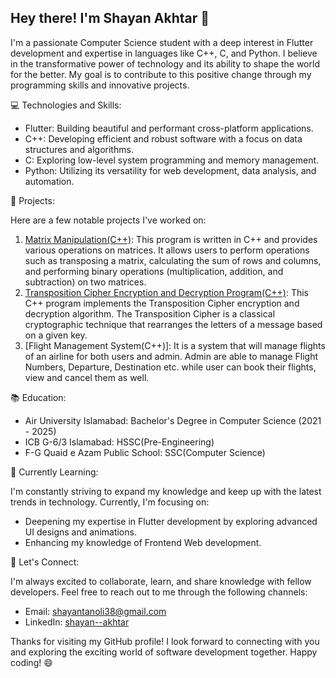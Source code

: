 ## Hey there! I'm Shayan Akhtar 👋

I'm a passionate Computer Science student with a deep interest in Flutter development and expertise in languages like C++, C, and Python. I believe in the transformative power of technology and its ability to shape the world for the better. My goal is to contribute to this positive change through my programming skills and innovative projects.

💻 Technologies and Skills:

- Flutter: Building beautiful and performant cross-platform applications.
- C++: Developing efficient and robust software with a focus on data structures and algorithms.
- C: Exploring low-level system programming and memory management.
- Python: Utilizing its versatility for web development, data analysis, and automation.

🚀 Projects:

Here are a few notable projects I've worked on:

1. [Matrix Manipulation(C++)](https://github.com/ShayanAkhtar/Matrix_Operations): This program is written in C++ and provides various operations on matrices. It allows users to perform operations such as        transposing a matrix, calculating the sum of rows and columns, and performing binary operations (multiplication, addition, and subtraction) on two matrices.
2. [Transposition Cipher Encryption and Decryption Program(C++)](https://github.com/ShayanAkhtar/Transposition_Cipher): This C++ program implements the Transposition Cipher encryption and decryption algorithm.    The Transposition Cipher is a classical cryptographic technique that rearranges the letters of a message based on a given key.
3. [Flight Management System(C++)]: It is a system that will manage flights of an airline for both users and admin.
    Admin are able to manage Flight Numbers, Departure, Destination etc. while user can book their flights, view and cancel them as well.
    

📚 Education:

- Air University Islamabad: Bachelor's Degree in Computer Science (2021 - 2025)
- ICB G-6/3 Islamabad: HSSC(Pre-Engineering)
- F-G Quaid e Azam Public School: SSC(Computer Science)

🌱 Currently Learning:

I'm constantly striving to expand my knowledge and keep up with the latest trends in technology. Currently, I'm focusing on:

- Deepening my expertise in Flutter development by exploring advanced UI designs and animations.
- Enhancing my knowledge of Frontend Web development.

💬 Let's Connect:

I'm always excited to collaborate, learn, and share knowledge with fellow developers. Feel free to reach out to me through the following channels:

- Email: [shayantanoli38@gmail.com](mailto:shayantanoli38@gmail.com)
- LinkedIn: [shayan--akhtar](https://www.linkedin.com/in/shayan--akhtar)

Thanks for visiting my GitHub profile! I look forward to connecting with you and exploring the exciting world of software development together. Happy coding! 😄
